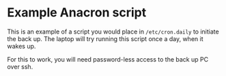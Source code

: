 # Example Anacron script

This is an example of a script you would place in `/etc/cron.daily` to initiate the back up. The laptop will try running this script once a day, when it wakes up.

For this to work, you will need password-less access to the back up PC over ssh.
